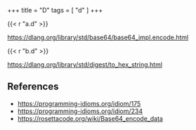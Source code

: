 +++
title = "D"
tags = [ "d" ]
+++

{{< r "a.d" >}}

<https://dlang.org/library/std/base64/base64_impl.encode.html>

{{< r "b.d" >}}

<https://dlang.org/library/std/digest/to_hex_string.html>

## References

- <https://programming-idioms.org/idiom/175>
- <https://programming-idioms.org/idiom/234>
- <https://rosettacode.org/wiki/Base64_encode_data>
